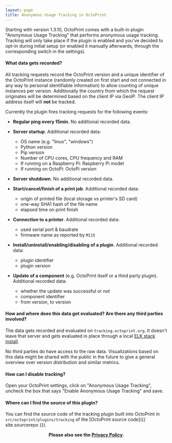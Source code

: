 ```yaml
---
layout: page
title: Anonymous Usage Tracking in OctoPrint
---
```


Starting with version 1.3.10, OctoPrint comes with a built-in plugin "Anonymous Usage Tracking" that performs anonymous 
usage tracking. Tracking will only take place if the plugin is enabled and you've decided to opt-in during initial 
setup (or enabled it manually afterwards, through the corresponding switch in the settings).

#### What data gets recorded?

All tracking requests record the OctoPrint version and a unique identifier of the OctoPrint instance (randomly created on first
start and not connected in any way to personal identifiable information) to allow counting of unique instances per 
version. Additionally the country from which the request originates will be determined based on the client IP via GeoIP.
The client IP address itself will **not** be tracked.

Currently the plugin fires tracking requests for the following events:

  * **Regular ping every 15min**. No additional recorded data.

  * **Server startup**. Additional recorded data: 
    * OS name (e.g. "linux", "windows")
    * Python version
    * Pip version
    * Number of CPU cores, CPU frequency and RAM
    * If running on a Raspberry Pi: Raspberry Pi model
    * If running on OctoPi: OctoPi version

  * **Server shutdown**. No additional recorded data.

  * **Start/cancel/finish of a print job**. Additional recorded data: 
    * origin of printed file (local storage vs printer's SD card)
    * one-way SHA1 hash of the file name
    * elapsed time on print finish
    
  * **Connection to a printer**. Additional recorded data:
    * used serial port & baudrate
    * firmware name as reported by `M115`

  * **Install/uninstall/enabling/disabling of a plugin**. Additional recorded data: 
    * plugin identifier
    * plugin version

  * **Update of a component** (e.g. OctoPrint itself or a third party plugin). Additional recorded data:
    * whether the update was successful or not
    * component identifier
    * from version, to version

#### How and where does this data get evaluated? Are there any third parties involved?

The data gets recorded and evaluated on `tracking.octoprint.org`. It doesn't leave that server and gets evaluated in 
place through a local [ELK stack install](https://www.elastic.co/elk-stack).

No third parties do have access to the raw data. Visualizations based on this data might be shared with the public
in the future to give a general overview over version distribution and similar metrics.

#### How can I disable tracking?

Open your OctoPrint settings, click on "Anonymous Usage Tracking", uncheck the box that says "Enable Anonymous Usage Tracking" and
save.

#### Where can I find the source of this plugin?

You can find the source code of the tracking plugin built into OctoPrint in `src/octoprint/plugins/tracking` of the 
[OctoPrint source code]({{ site.sourcerepo }}).

<center><strong>Please also see the <a href="/privacy/" rel="nofollow">Privacy Policy</a>.</strong></center>
